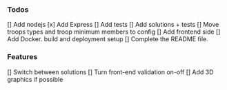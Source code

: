 ### Todos
[] Add nodejs
    [x] Add Express
    [] Add tests
    [] Add solutions + tests
    [] Move troops types and troop minimum members to config
[] Add frontend side
[] Add Docker. build and deployment setup
[] Complete the README file.

### Features
[] Switch between solutions
[] Turn front-end validation on-off
[] Add 3D graphics if possible